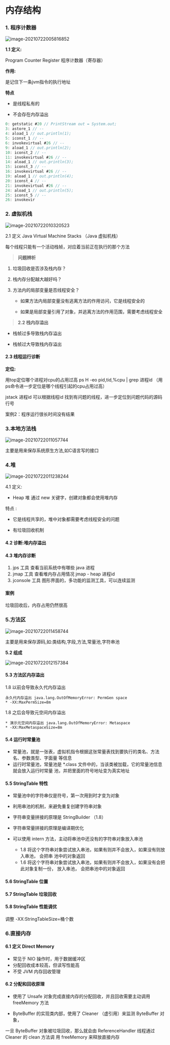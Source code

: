 # 内存结构 

###  1. 程序计数器 

![image-20210722005816852](asserts/images/image-20210722005816852.png)



**1.1 定义:**

 Program Counter Register 程序计数器（寄存器）

 **作用:**

是记住下一条jvm指令的执行地址

 **特点** 

- 是线程私有的

-  不会存在内存溢出

```java
0: getstatic #20 // PrintStream out = System.out;
3: astore_1 // --
4: aload_1 // out.println(1);
5: iconst_1 // --
6: invokevirtual #26 // --
9: aload_1 // out.println(2);
10: iconst_2 // --
11: invokevirtual #26 // --
14: aload_1 // out.println(3);
15: iconst_3 // --
16: invokevirtual #26 // --
19: aload_1 // out.println(4);
20: iconst_4 // --
21: invokevirtual #26 // --
24: aload_1 // out.println(5);
25: iconst_5 // --
26: invokevir
```



### 2. 虚拟机栈 

![image-20210722010320523](asserts/images/image-20210722010320523.png)

2.1 定义 Java Virtual Machine Stacks （Java 虚拟机栈）

每个线程只能有一个活动栈帧，对应着当前正在执行的那个方法

> **问题辨析** 

1. 垃圾回收是否涉及栈内存？ 

2.  栈内存分配越大越好吗？ 

3. 方法内的局部变量是否线程安全？

   -  如果方法内局部变量没有逃离方法的作用访问，它是线程安全的 

   - 如果是局部变量引用了对象，并逃离方法的作用范围，需要考虑线程安全



> **2.2 栈内存溢出** 

- 栈帧过多导致栈内存溢出

- 栈帧过大导致栈内存溢出



#### 2.3 线程运行诊断

**定位:**

 用top定位哪个进程对cpu的占用过高 ps H -eo pid,tid,%cpu | grep 进程id （用ps命令进一步定位是哪个线程引起的cpu占用过高） 

jstack 进程id 可以根据线程id 找到有问题的线程，进一步定位到问题代码的源码行号 



案例2：程序运行很长时间没有结果



### 3.本地方法栈 

![image-20210722011057744](asserts/images/image-20210722011057744.png)

主要是用来保存系统原生方法,如C语言写的接口



### 4.堆 

![image-20210722011238244](asserts/images/image-20210722011238244.png)

4.1 定义:

-  Heap 堆 通过 new 关键字，创建对象都会使用堆内存

 特点 :

- 它是线程共享的，堆中对象都需要考虑线程安全的问题 

- 有垃圾回收机制



#### 4.2 诊断:堆内存溢出

#### 4.3 堆内存诊断

1. jps 工具 查看当前系统中有哪些 java 进程 
2.  jmap 工具 查看堆内存占用情况 jmap - heap 进程id 
3. jconsole 工具 图形界面的，多功能的监测工具，可以连续监测

#### 案例

垃圾回收后，内存占用仍然很高





### 5.方法区

![image-20210722011458744](asserts/images/image-20210722011458744.png)

主要是用来保存源码,如:类结构,字段,方法,常量池,字符串池



**5.2 组成**

![image-20210722012157384](asserts/images/image-20210722012157384.png)



#### 5.3 方法区内存溢出

1.8 以前会导致永久代内存溢出

```
永久代内存溢出 java.lang.OutOfMemoryError: PermGen space
* -XX:MaxPermSize=8m
```

1.8 之后会导致元空间内存溢出

```
* 演示元空间内存溢出 java.lang.OutOfMemoryError: Metaspace
* -XX:MaxMetaspaceSize=8m
```

#### 5.4 运行时常量池

- 常量池，就是一张表，虚拟机指令根据这张常量表找到要执行的类名、方法名、参数类型、字面量 等信息 
- 运行时常量池，常量池是 *.class 文件中的，当该类被加载，它的常量池信息就会放入运行时常量 池，并把里面的符号地址变为真实地址



#### 5.5 StringTable 特性

- 常量池中的字符串仅是符号，第一次用到时才变为对象

-  利用串池的机制，来避免重复创建字符串对象

-  字符串变量拼接的原理是 StringBuilder （1.8）

-  字符串常量拼接的原理是编译期优化

- 可以使用 intern 方法，主动将串池中还没有的字符串对象放入串池

  - 1.8 将这个字符串对象尝试放入串池，如果有则并不会放入，如果没有则放入串池， 会把串 池中的对象返回
  - 1.6 将这个字符串对象尝试放入串池，如果有则并不会放入，如果没有会把此对象复制一份， 放入串池， 会把串池中的对象返回

  

  

#### 5.6 StringTable 位置



#### 5.7 StringTable 垃圾回收



#### 5.8 StringTable 性能调优

调整 -XX:StringTableSize=桶个数





### 6.直接内存

#### 6.1 定义 Direct Memory

- 常见于 NIO 操作时，用于数据缓冲区 
- 分配回收成本较高，但读写性能高 
- 不受 JVM 内存回收管理



#### 6.2 分配和回收原理

- 使用了 Unsafe 对象完成直接内存的分配回收，并且回收需要主动调用 freeMemory 方法 

- ByteBuffer 的实现类内部，使用了 Cleaner （虚引用）来监测 ByteBuffer 对象，

一旦 ByteBuffer 对象被垃圾回收，那么就会由 ReferenceHandler 线程通过 Cleaner 的 clean 方法调 用 freeMemory 来释放直接内存
